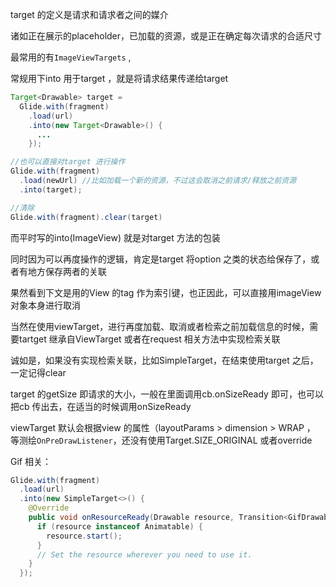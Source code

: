 target 的定义是请求和请求者之间的媒介  

诸如正在展示的placeholder，已加载的资源，或是正在确定每次请求的合适尺寸  

最常用的有`ImageViewTargets` ,



常规用下into 用于target ，就是将请求结果传递给target  

```java
Target<Drawable> target = 
  Glide.with(fragment)
    .load(url)
    .into(new Target<Drawable>() {
      ...
    });

//也可以直接对target 进行操作
Glide.with(fragment)
  .load(newUrl) //比如加载一个新的资源，不过这会取消之前请求/释放之前资源
  .into(target);

//清除
Glide.with(fragment).clear(target)  
```

而平时写的into(ImageView) 就是对target 方法的包装  

同时因为可以再度操作的逻辑，肯定是target 将option 之类的状态给保存了，或者有地方保存两者的关联  

果然看到下文是用的View 的tag 作为索引键，也正因此，可以直接用imageView 对象本身进行取消  



当然在使用viewTarget，进行再度加载、取消或者检索之前加载信息的时候，需要tartget 继承自ViewTarget 或者在request 相关方法中实现检索关联  

诚如是，如果没有实现检索关联，比如SimpleTarget，在结束使用target 之后，一定记得clear  



target 的getSize 即请求的大小，一般在里面调用cb.onSizeReady 即可，也可以把cb 传出去，在适当的时候调用onSizeReady  

viewTarget 默认会根据view 的属性（layoutParams > dimension > WRAP ， 等测绘`OnPreDrawListener`，还没有使用Target.SIZE_ORIGINAL 或者override   



Gif 相关：

```java
Glide.with(fragment)
  .load(url)
  .into(new SimpleTarget<>() {
    @Override
    public void onResourceReady(Drawable resource, Transition<GifDrawable> transition) {
      if (resource instanceof Animatable) {
        resource.start();
      }
      // Set the resource wherever you need to use it.
    }
  });
```















